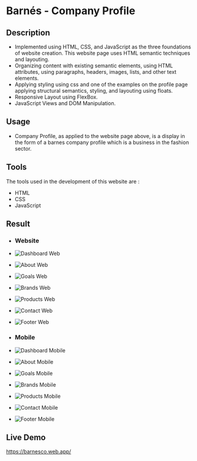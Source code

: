 # Barnés - Company Profile

## Description
- Implemented using HTML, CSS, and JavaScript as the three foundations of website creation. This website page uses HTML semantic techniques and layouting.
- Organizing content with existing semantic elements, using HTML attributes, using paragraphs, headers, images, lists, and other text elements.
- Applying styling using css and one of the examples on the profile page applying structural semantics, styling, and layouting using floats.
- Responsive Layout using FlexBox.
- JavaScript Views and DOM Manipulation.

## Usage
- Company Profile, as applied to the website page above, is a display in the form of a barnes company profile which is a business in the fashion sector.

## Tools
The tools used in the development of this website are :

- HTML
- CSS
- JavaScript

## Result
- ### Website
- ![Dashboard Web](https://user-images.githubusercontent.com/87411691/217293867-89b31e12-c3a9-4cb5-88a1-279494fd780a.png)
- ![About Web](https://user-images.githubusercontent.com/87411691/217293922-2c706657-a643-4eb8-ab03-0c7dad32ced6.png)
- ![Goals Web](https://user-images.githubusercontent.com/87411691/217293897-3e284c35-7a87-4d50-a443-385d692d0218.png)
- ![Brands Web](https://user-images.githubusercontent.com/87411691/217293937-b9e3e75c-3ae8-4477-ab2a-934be6f4dcdc.png)
- ![Products Web](https://user-images.githubusercontent.com/87411691/217293908-4bbde5d0-9abf-4fa3-9ac2-c61655f837a4.png)
- ![Contact Web](https://user-images.githubusercontent.com/87411691/217293850-52df5ed8-65da-41d5-b386-5a6f6b008f58.png)
- ![Footer Web](https://user-images.githubusercontent.com/87411691/217293882-0195b7a4-d440-4674-89ae-0e11a46b970c.png)


- ### Mobile
- ![Dashboard Mobile](https://user-images.githubusercontent.com/87411691/217286328-6414a6e7-05f3-4d14-b5f9-97b0ca83bbb4.png) 
- ![About Mobile](https://user-images.githubusercontent.com/87411691/217286392-3ab26cc5-2dd3-4413-b87d-ca4389fc356b.png) 
- ![Goals Mobile](https://user-images.githubusercontent.com/87411691/217286451-e87d7fbd-e84b-42c2-8838-63be29dcf87d.png) 
- ![Brands Mobile](https://user-images.githubusercontent.com/87411691/217286417-ee8259f6-15b7-4cc6-a99c-efdd1c858622.png)
- ![Products Mobile](https://user-images.githubusercontent.com/87411691/217286467-c5fbd594-de9e-49b6-a734-b6ef6a856565.png) 
- ![Contact Mobile](https://user-images.githubusercontent.com/87411691/217286429-120a6c1a-fe27-4109-ae24-8f1ab2498977.png)
- ![Footer Mobile](https://user-images.githubusercontent.com/87411691/217286440-84b89093-4ab6-46fd-a39f-73cabad1f678.png)




## Live Demo
https://barnesco.web.app/
